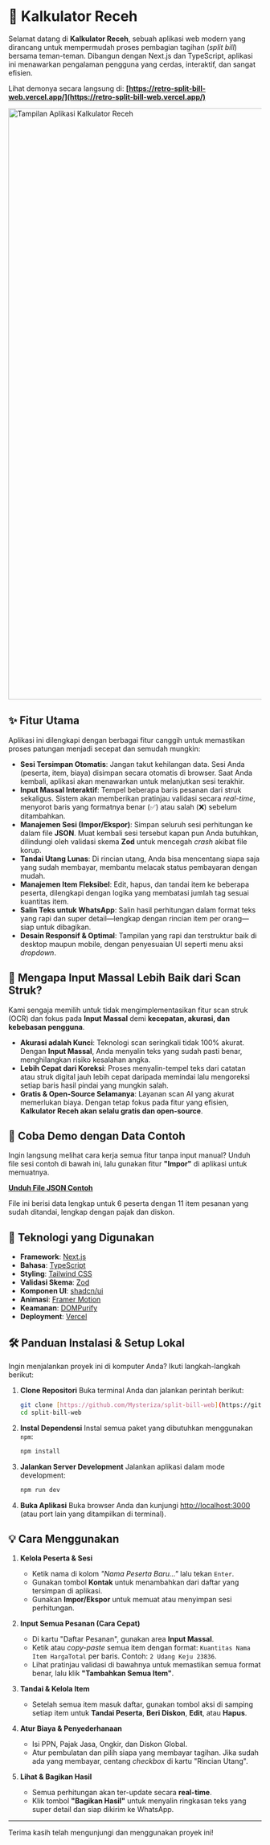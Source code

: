 # 🧾 Kalkulator Receh

Selamat datang di **Kalkulator Receh**, sebuah aplikasi web modern yang dirancang untuk mempermudah proses pembagian tagihan (*split bill*) bersama teman-teman. Dibangun dengan Next.js dan TypeScript, aplikasi ini menawarkan pengalaman pengguna yang cerdas, interaktif, dan sangat efisien.

Lihat demonya secara langsung di: **[https://retro-split-bill-web.vercel.app/](https://retro-split-bill-web.vercel.app/)**

<img width="1920" height="1177" alt="Tampilan Aplikasi Kalkulator Receh" src="https://github.com/user-attachments/assets/58b41d6f-26d5-44d9-b210-7e664465e601" />

## ✨ Fitur Utama

Aplikasi ini dilengkapi dengan berbagai fitur canggih untuk memastikan proses patungan menjadi secepat dan semudah mungkin:

* **Sesi Tersimpan Otomatis**: Jangan takut kehilangan data. Sesi Anda (peserta, item, biaya) disimpan secara otomatis di browser. Saat Anda kembali, aplikasi akan menawarkan untuk melanjutkan sesi terakhir.
* **Input Massal Interaktif**: Tempel beberapa baris pesanan dari struk sekaligus. Sistem akan memberikan pratinjau validasi secara *real-time*, menyorot baris yang formatnya benar (✅) atau salah (❌) sebelum ditambahkan.
* **Manajemen Sesi (Impor/Ekspor)**: Simpan seluruh sesi perhitungan ke dalam file **JSON**. Muat kembali sesi tersebut kapan pun Anda butuhkan, dilindungi oleh validasi skema **Zod** untuk mencegah *crash* akibat file korup.
* **Tandai Utang Lunas**: Di rincian utang, Anda bisa mencentang siapa saja yang sudah membayar, membantu melacak status pembayaran dengan mudah.
* **Manajemen Item Fleksibel**: Edit, hapus, dan tandai item ke beberapa peserta, dilengkapi dengan logika yang membatasi jumlah tag sesuai kuantitas item.
* **Salin Teks untuk WhatsApp**: Salin hasil perhitungan dalam format teks yang rapi dan super detail—lengkap dengan rincian item per orang—siap untuk dibagikan.
* **Desain Responsif & Optimal**: Tampilan yang rapi dan terstruktur baik di desktop maupun mobile, dengan penyesuaian UI seperti menu aksi *dropdown*.

## 🤔 Mengapa Input Massal Lebih Baik dari Scan Struk?

Kami sengaja memilih untuk tidak mengimplementasikan fitur scan struk (OCR) dan fokus pada **Input Massal** demi **kecepatan, akurasi, dan kebebasan pengguna**.

* **Akurasi adalah Kunci**: Teknologi scan seringkali tidak 100% akurat. Dengan **Input Massal**, Anda menyalin teks yang sudah pasti benar, menghilangkan risiko kesalahan angka.
* **Lebih Cepat dari Koreksi**: Proses menyalin-tempel teks dari catatan atau struk digital jauh lebih cepat daripada memindai lalu mengoreksi setiap baris hasil pindai yang mungkin salah.
* **Gratis & Open-Source Selamanya**: Layanan scan AI yang akurat memerlukan biaya. Dengan tetap fokus pada fitur yang efisien, **Kalkulator Receh akan selalu gratis dan open-source**.

## 🧪 Coba Demo dengan Data Contoh

Ingin langsung melihat cara kerja semua fitur tanpa input manual? Unduh file sesi contoh di bawah ini, lalu gunakan fitur **"Impor"** di aplikasi untuk memuatnya.

[**Unduh File JSON Contoh**](https://github.com/Mysteriza/split-bill-web/releases/download/v1.0.0-assets/kalkulator-receh-sesi-2025-08-03.json)

File ini berisi data lengkap untuk 6 peserta dengan 11 item pesanan yang sudah ditandai, lengkap dengan pajak dan diskon.

## 🚀 Teknologi yang Digunakan

* **Framework**: [Next.js](https://nextjs.org/)
* **Bahasa**: [TypeScript](https://www.typescriptlang.org/)
* **Styling**: [Tailwind CSS](https://tailwindcss.com/)
* **Validasi Skema**: [Zod](https://zod.dev/)
* **Komponen UI**: [shadcn/ui](https://ui.shadcn.com/)
* **Animasi**: [Framer Motion](https://www.framer.com/motion/)
* **Keamanan**: [DOMPurify](https://github.com/cure53/DOMPurify)
* **Deployment**: [Vercel](https://vercel.com/)

## 🛠️ Panduan Instalasi & Setup Lokal

Ingin menjalankan proyek ini di komputer Anda? Ikuti langkah-langkah berikut:

1.  **Clone Repositori**
    Buka terminal Anda dan jalankan perintah berikut:
    ```bash
    git clone [https://github.com/Mysteriza/split-bill-web](https://github.com/Mysteriza/split-bill-web)
    cd split-bill-web
    ```

2.  **Instal Dependensi**
    Instal semua paket yang dibutuhkan menggunakan `npm`:
    ```bash
    npm install
    ```

3.  **Jalankan Server Development**
    Jalankan aplikasi dalam mode development:
    ```bash
    npm run dev
    ```

4.  **Buka Aplikasi**
    Buka browser Anda dan kunjungi [http://localhost:3000](http://localhost:9002) (atau port lain yang ditampilkan di terminal).

## 💡 Cara Menggunakan

1.  **Kelola Peserta & Sesi**
    * Ketik nama di kolom *"Nama Peserta Baru..."* lalu tekan `Enter`.
    * Gunakan tombol **Kontak** untuk menambahkan dari daftar yang tersimpan di aplikasi.
    * Gunakan **Impor/Ekspor** untuk memuat atau menyimpan sesi perhitungan.

2.  **Input Semua Pesanan (Cara Cepat)**
    * Di kartu "Daftar Pesanan", gunakan area **Input Massal**.
    * Ketik atau *copy-paste* semua item dengan format: `Kuantitas Nama Item HargaTotal` per baris. Contoh: `2 Udang Keju 23836`.
    * Lihat pratinjau validasi di bawahnya untuk memastikan semua format benar, lalu klik **"Tambahkan Semua Item"**.

3.  **Tandai & Kelola Item**
    * Setelah semua item masuk daftar, gunakan tombol aksi di samping setiap item untuk **Tandai Peserta**, **Beri Diskon**, **Edit**, atau **Hapus**.

4.  **Atur Biaya & Penyederhanaan**
    * Isi PPN, Pajak Jasa, Ongkir, dan Diskon Global.
    * Atur pembulatan dan pilih siapa yang membayar tagihan. Jika sudah ada yang membayar, centang *checkbox* di kartu "Rincian Utang".

5.  **Lihat & Bagikan Hasil**
    * Semua perhitungan akan ter-update secara **real-time**.
    * Klik tombol **"Bagikan Hasil"** untuk menyalin ringkasan teks yang super detail dan siap dikirim ke WhatsApp.

---

Terima kasih telah mengunjungi dan menggunakan proyek ini!
